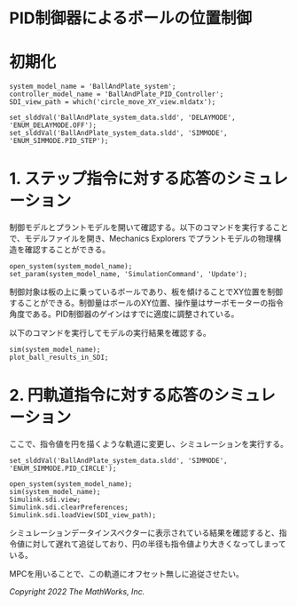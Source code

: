 # PID制御器によるボールの位置制御
# 初期化

```matlab:Code
system_model_name = 'BallAndPlate_system';
controller_model_name = 'BallAndPlate_PID_Controller';
SDI_view_path = which('circle_move_XY_view.mldatx');

set_slddVal('BallAndPlate_system_data.sldd', 'DELAYMODE', 'ENUM_DELAYMODE.OFF');
set_slddVal('BallAndPlate_system_data.sldd', 'SIMMODE', 'ENUM_SIMMODE.PID_STEP');
```

# 1. ステップ指令に対する応答のシミュレーション


制御モデルとプラントモデルを開いて確認する。以下のコマンドを実行することで、モデルファイルを開き、Mechanics Explorers でプラントモデルの物理構造を確認することができる。



```matlab:Code
open_system(system_model_name);
set_param(system_model_name, 'SimulationCommand', 'Update');
```



制御対象は板の上に乗っているボールであり、板を傾けることでXY位置を制御することができる。制御量はボールのXY位置、操作量はサーボモーターの指令角度である。PID制御器のゲインはすでに適度に調整されている。




以下のコマンドを実行してモデルの実行結果を確認する。



```matlab:Code
sim(system_model_name);
plot_ball_results_in_SDI;
```

# 2. 円軌道指令に対する応答のシミュレーション


ここで、指令値を円を描くような軌道に変更し、シミュレーションを実行する。



```matlab:Code
set_slddVal('BallAndPlate_system_data.sldd', 'SIMMODE', 'ENUM_SIMMODE.PID_CIRCLE');

open_system(system_model_name);
sim(system_model_name);
Simulink.sdi.view;
Simulink.sdi.clearPreferences;
Simulink.sdi.loadView(SDI_view_path);
```



シミュレーションデータインスペクターに表示されている結果を確認すると、指令値に対して遅れて追従しており、円の半径も指令値より大きくなってしまっている。




MPCを用いることで、この軌道にオフセット無しに追従させたい。


  


*Copyright 2022 The MathWorks, Inc.*



